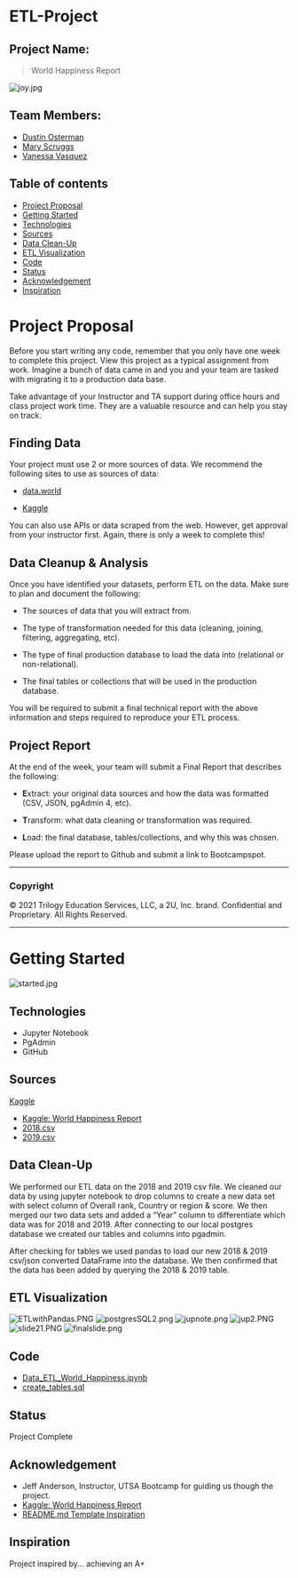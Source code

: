 # ETL-Project

## Project Name:
> World Happiness Report

![joy.jpg](./images/joy.jpg)

## Team Members: 
* [Dustin Osterman](https://github.com/dosterman09)
* [Mary Scruggs](https://github.com/mcasiano1)
* [Vanessa Vasquez](https://github.com/Vlvasquez23)

## Table of contents
* [Project Proposal](#Project-Proposal)
* [Getting Started](#Getting-Started)
* [Technologies](#technologies)
* [Sources](#sources)
* [Data Clean-Up](#data-clean-up)
* [ETL Visualization](#ETL-Visualization)
* [Code](#Code)
* [Status](#Status)
* [Acknowledgement](#Acknowledgement)
* [Inspiration](#inspiration)

# Project Proposal
Before you start writing any code, remember that you only have one week to complete this project. View this project as a typical assignment from work. Imagine a bunch of data came in and you and your team are tasked with migrating it to a production data base.

Take advantage of your Instructor and TA support during office hours and class project work time. They are a valuable resource and can help you stay on track.

## Finding Data

Your project must use 2 or more sources of data. We recommend the following sites to use as sources of data:

* [data.world](https://data.world/)

* [Kaggle](https://www.kaggle.com/)

You can also use APIs or data scraped from the web. However, get approval from your instructor first. Again, there is only a week to complete this!

## Data Cleanup & Analysis

Once you have identified your datasets, perform ETL on the data. Make sure to plan and document the following:

* The sources of data that you will extract from.

* The type of transformation needed for this data (cleaning, joining, filtering, aggregating, etc).

* The type of final production database to load the data into (relational or non-relational).

* The final tables or collections that will be used in the production database.

You will be required to submit a final technical report with the above information and steps required to reproduce your ETL process.

## Project Report

At the end of the week, your team will submit a Final Report that describes the following:

* **E**xtract: your original data sources and how the data was formatted (CSV, JSON, pgAdmin 4, etc).

* **T**ransform: what data cleaning or transformation was required.

* **L**oad: the final database, tables/collections, and why this was chosen.

Please upload the report to Github and submit a link to Bootcampspot.

- - -

### Copyright

© 2021 Trilogy Education Services, LLC, a 2U, Inc. brand. Confidential and Proprietary. All Rights Reserved.

- - - - - - - - - 

# Getting Started
![started.jpg](./images/started.jpg)

## Technologies
* Jupyter Notebook
* PgAdmin
* GitHub

## Sources
[Kaggle](https://www.kaggle.com/)

* [Kaggle: World Happiness Report](https://www.kaggle.com/unsdsn/world-happiness/activity)
* [2018.csv](./Resources/2018.csv)
* [2019.csv](./Resources/2019.csv)

## Data Clean-Up
We performed our ETL data on the 2018 and 2019 csv file. We cleaned our data by using jupyter notebook to drop columns to create a new data set with select column of Overall rank, Country or region & score. We then merged our two data sets and added a “Year” column to differentiate which data was for 2018 and 2019. After connecting to our local postgres database we created our tables and columns into pgadmin.

After checking for tables we used pandas to load our new 2018 & 2019 csv/json converted DataFrame into the database. We then confirmed that the data has been added by querying the 2018 & 2019 table.

## ETL Visualization

![ETLwithPandas.PNG](./images/ETLwithPandas.PNG)
![postgresSQL2.png](./images/postgresSQL2.png)
![jupnote.png](./images/jupnote.png)
![jup2.PNG](./images/jup2.PNG)
![slide21.PNG](./images/slide21.PNG)
![finalslide.png](./images/finalslide.png)

## Code
* [Data_ETL_World_Happiness.ipynb](Data_ETL_World_Happiness.ipynb)
* [create_tables.sql](create_table.sql)

## Status
Project Complete

## Acknowledgement
* Jeff Anderson, Instructor, UTSA Bootcamp for guiding us though the project.
* [Kaggle: World Happiness Report](https://www.kaggle.com/unsdsn/world-happiness/activity)
* [README.md Template Inspiration ](https://github.com/ritaly/README-cheatsheet/edit/master/README.md) 

## Inspiration
Project inspired by... achieving an A+


